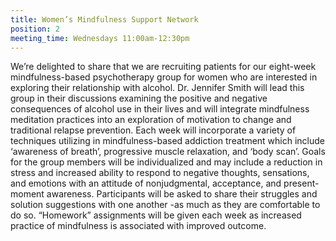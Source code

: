 ```yaml
---
title: Women’s Mindfulness Support Network
position: 2
meeting_time: Wednesdays 11:00am-12:30pm
---
```


We’re delighted to share that we are recruiting patients for our eight-week mindfulness-based psychotherapy group for women who are interested in exploring their relationship with alcohol. Dr. Jennifer Smith will lead this group in their discussions examining the positive and negative consequences of alcohol use in their lives and will integrate mindfulness meditation practices into an exploration of motivation to change and traditional relapse prevention. Each week will incorporate a variety of techniques utilizing in mindfulness-based addiction treatment which include ‘awareness of breath’, progressive muscle relaxation, and ‘body scan’. Goals for the group members will be individualized and may include a reduction in stress and increased ability to respond to negative thoughts, sensations, and emotions with an attitude of nonjudgmental, acceptance, and present-moment awareness.  Participants will be asked to share their struggles and solution suggestions with one another -as much as they are comfortable to do so.  “Homework” assignments will be given each week as increased practice of mindfulness is associated with improved outcome.
